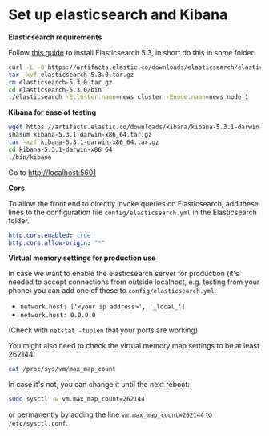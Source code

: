# Set up elasticsearch and Kibana

**Elasticsearch requirements**

Follow [this guide](https://www.elastic.co/guide/en/elasticsearch/reference/5.3/_installation.html)
to install Elasticsearch 5.3, in short do this in some folder:

```bash
curl -L -O https://artifacts.elastic.co/downloads/elasticsearch/elasticsearch-5.3.0.tar.gz
tar -xvf elasticsearch-5.3.0.tar.gz
rm elasticsearch-5.3.0.tar.gz
cd elasticsearch-5.3.0/bin
./elasticsearch -Ecluster.name=news_cluster -Enode.name=news_node_1
```

**Kibana for ease of testing**

```bash
wget https://artifacts.elastic.co/downloads/kibana/kibana-5.3.1-darwin-x86_64.tar.gz
shasum kibana-5.3.1-darwin-x86_64.tar.gz
tar -xzf kibana-5.3.1-darwin-x86_64.tar.gz
cd kibana-5.3.1-darwin-x86_64
./bin/kibana
```

Go to [http://localhost:5601](http://localhost:5601)

**Cors**

To allow the front end to directly invoke queries on Elasticsearch, add these lines
to the configuration file `config/elasticsearch.yml` in the Elasticsearch folder.

```yaml
http.cors.enabled: true
http.cors.allow-origin: "*"
```

**Virtual memory settings for production use**

In case we want to enable the elasticsearch server for production (it's needed
to accept connections from outside localhost, e.g. testing from your phone) you
can add one of these to `config/elasticsearch.yml`:

- `network.host: ['<your ip address>', '_local_']`
- `network.host: 0.0.0.0`

(Check with `netstat -tuplen` that your ports are working)

You might also need to check the virtual memory map settings to be at least 262144:

```bash
cat /proc/sys/vm/max_map_count
```

In case it's not, you can change it until the next reboot:

```bash
sudo sysctl -w vm.max_map_count=262144
```

or permanently by adding the line `vm.max_map_count=262144` to `/etc/sysctl.conf`.
